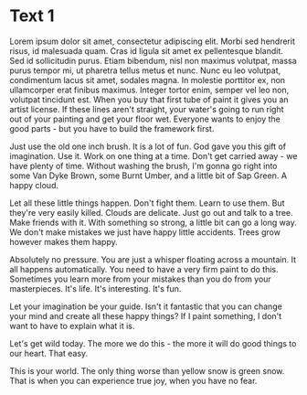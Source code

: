 # Text 1

Lorem ipsum dolor sit amet, consectetur adipiscing elit. Morbi sed hendrerit risus, id malesuada
quam. Cras id ligula sit amet ex pellentesque blandit. Sed id sollicitudin purus. Etiam bibendum,
nisl non maximus volutpat, massa purus tempor mi, ut pharetra tellus metus et nunc. Nunc eu
leo volutpat, condimentum lacus sit amet, sodales magna. In molestie porttitor ex, non
ullamcorper erat finibus maximus. Integer tortor enim, semper vel leo non, volutpat tincidunt est.
When you buy that first tube of paint it gives you an artist license. If these lines aren't straight,
your water's going to run right out of your painting and get your floor wet. Everyone wants to
enjoy the good parts - but you have to build the framework first.

Just use the old one inch brush. It is a lot of fun. God gave you this gift of imagination. Use it.
Work on one thing at a time. Don't get carried away - we have plenty of time. Without washing
the brush, I'm gonna go right into some Van Dyke Brown, some Burnt Umber, and a little bit of
Sap Green. A happy cloud.

Let all these little things happen. Don't fight them. Learn to use them. But they're very easily
killed. Clouds are delicate. Just go out and talk to a tree. Make friends with it. With something so
strong, a little bit can go a long way. We don't make mistakes we just have happy little
accidents. Trees grow however makes them happy.

Absolutely no pressure. You are just a whisper floating across a mountain. It all happens
automatically. You need to have a very firm paint to do this. Sometimes you learn more from
your mistakes than you do from your masterpieces. It's life. It's interesting. It's fun.

Let your imagination be your guide. Isn't it fantastic that you can change your mind and create
all these happy things? If I paint something, I don't want to have to explain what it is.

Let's get wild today. The more we do this - the more it will do good things to our heart. That
easy.

This is your world. The only thing worse than yellow snow is green snow. That is when you can
experience true joy, when you have no fear.
